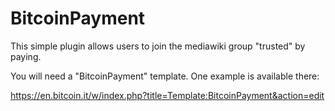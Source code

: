 # BitcoinPayment

This simple plugin allows users to join the mediawiki group "trusted" by paying.

You will need a "BitcoinPayment" template. One example is available there:

https://en.bitcoin.it/w/index.php?title=Template:BitcoinPayment&action=edit

